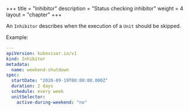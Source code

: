 +++
title = "Inhibitor"
description = "Status checking inhibitor"
weight = 4
layout = "chapter"
+++

An `Inhibitor` describes when the execution of a `Unit` should be skipped.

Example:

```yaml
---
apiVersion: kubevisor.io/v1
kind: Inhibitor
metadata:
  name: weekend-shutdown
spec:
  startDate: "2020-09-19T00:00:00.000Z"
  duration: 2 days
  schedule: every week
  unitSelector:
    active-during-weekend: "no"
```
